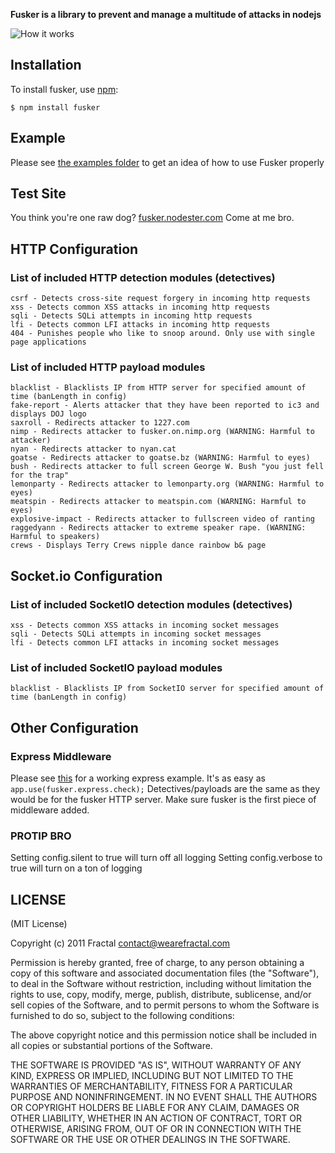**Fusker is a library to prevent and manage a multitude of attacks in nodejs**

![How it works](http://i.imgur.com/wkJdu.png)

## Installation

To install fusker, use [npm](http://github.com/isaacs/npm):

    $ npm install fusker

## Example

Please see [the examples folder](http://github.com/wearefractal/fusker/blob/master/examples/) to get an idea of how to use Fusker properly

## Test Site

You think you're one raw dog? [fusker.nodester.com](http://fusker.nodester.com/) Come at me bro.

## HTTP Configuration
### List of included HTTP detection modules (detectives)
```
csrf - Detects cross-site request forgery in incoming http requests
xss - Detects common XSS attacks in incoming http requests
sqli - Detects SQLi attempts in incoming http requests
lfi - Detects common LFI attacks in incoming http requests
404 - Punishes people who like to snoop around. Only use with single page applications
```
	
### List of included HTTP payload modules
```
blacklist - Blacklists IP from HTTP server for specified amount of time (banLength in config)
fake-report - Alerts attacker that they have been reported to ic3 and displays DOJ logo
saxroll - Redirects attacker to 1227.com
nimp - Redirects attacker to fusker.on.nimp.org (WARNING: Harmful to attacker)
nyan - Redirects attacker to nyan.cat
goatse - Redirects attacker to goatse.bz (WARNING: Harmful to eyes)
bush - Redirects attacker to full screen George W. Bush "you just fell for the trap"
lemonparty - Redirects attacker to lemonparty.org (WARNING: Harmful to eyes)
meatspin - Redirects attacker to meatspin.com (WARNING: Harmful to eyes)
explosive-impact - Redirects attacker to fullscreen video of ranting
raggedyann - Redirects attacker to extreme speaker rape. (WARNING: Harmful to speakers)
crews - Displays Terry Crews nipple dance rainbow b& page
```

## Socket.io Configuration
### List of included SocketIO detection modules (detectives)
```
xss - Detects common XSS attacks in incoming socket messages
sqli - Detects SQLi attempts in incoming socket messages
lfi - Detects common LFI attacks in incoming socket messages
```
	
### List of included SocketIO payload modules
```
blacklist - Blacklists IP from SocketIO server for specified amount of time (banLength in config)
```

## Other Configuration
### Express Middleware
Please see [this](http://github.com/wearefractal/fusker/blob/master/examples/express-test.coffee) for a working express example.
It's as easy as ```app.use(fusker.express.check);```
Detectives/payloads are the same as they would be for the fusker HTTP server. Make sure fusker is the first piece of middleware added.

### PROTIP BRO
Setting config.silent to true will turn off all logging
Setting config.verbose to true will turn on a ton of logging

## LICENSE

(MIT License)

Copyright (c) 2011 Fractal <contact@wearefractal.com>

Permission is hereby granted, free of charge, to any person obtaining
a copy of this software and associated documentation files (the
"Software"), to deal in the Software without restriction, including
without limitation the rights to use, copy, modify, merge, publish,
distribute, sublicense, and/or sell copies of the Software, and to
permit persons to whom the Software is furnished to do so, subject to
the following conditions:

The above copyright notice and this permission notice shall be
included in all copies or substantial portions of the Software.

THE SOFTWARE IS PROVIDED "AS IS", WITHOUT WARRANTY OF ANY KIND,
EXPRESS OR IMPLIED, INCLUDING BUT NOT LIMITED TO THE WARRANTIES OF
MERCHANTABILITY, FITNESS FOR A PARTICULAR PURPOSE AND
NONINFRINGEMENT. IN NO EVENT SHALL THE AUTHORS OR COPYRIGHT HOLDERS BE
LIABLE FOR ANY CLAIM, DAMAGES OR OTHER LIABILITY, WHETHER IN AN ACTION
OF CONTRACT, TORT OR OTHERWISE, ARISING FROM, OUT OF OR IN CONNECTION
WITH THE SOFTWARE OR THE USE OR OTHER DEALINGS IN THE SOFTWARE.
